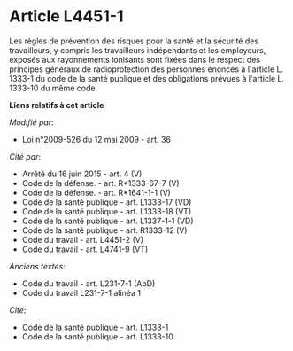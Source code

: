 # Article L4451-1

Les règles de prévention des risques pour la santé et la sécurité des travailleurs, y compris les travailleurs indépendants
et les employeurs, exposés aux rayonnements ionisants sont fixées dans le respect des principes généraux de radioprotection
des personnes énoncés à l'article L. 1333-1 du code de la santé publique et des obligations prévues à l'article L. 1333-10 du
même code.

**Liens relatifs à cet article**

_Modifié par_:

  - Loi n°2009-526 du 12 mai 2009 - art. 36

_Cité par_:

  - Arrêté du 16 juin 2015 - art. 4 (V)
  - Code de la défense. - art. R*1333-67-7 (V)
  - Code de la défense. - art. R*1641-1-1 (V)
  - Code de la santé publique - art. L1333-17 (VD)
  - Code de la santé publique - art. L1333-18 (VT)
  - Code de la santé publique - art. L1337-1-1 (VD)
  - Code de la santé publique - art. R1333-12 (V)
  - Code du travail - art. L4451-2 (V)
  - Code du travail - art. L4741-9 (VT)

_Anciens textes_:

  - Code du travail - art. L231-7-1 (AbD)
  - Code du travail L231-7-1 alinéa 1

_Cite_:

  - Code de la santé publique - art. L1333-1
  - Code de la santé publique - art. L1333-10
